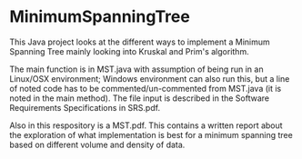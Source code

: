 # MinimumSpanningTree

This Java project looks at the different ways to implement a Minimum Spanning Tree mainly looking into Kruskal and Prim's algorithm.

The main function is in MST.java with assumption of being run in an Linux/OSX environment; Windows environment can also run this, but a line of noted code has to be commented/un-commented from MST.java (it is noted in the main method). The file input is described in the Software Requirements Specifications in SRS.pdf. 

Also in this respository is a MST.pdf. This contains a written report about the exploration of what implementation is best for a minimum spanning tree based on different volume and density of data. 

